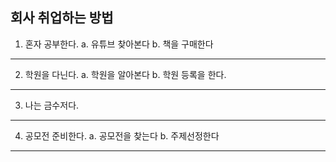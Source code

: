 ## 회사 취업하는 방법

1. 혼자 공부한다.
   a. 유튜브 찾아본다
   b. 책을 구매한다

---

2. 학원을 다닌다.
   a. 학원을 알아본다
   b. 학원 등록을 한다.

---

3. 나는 금수저다.

---

4. 공모전 준비한다.
   a. 공모전을 찾는다
   b. 주제선정한다

---
